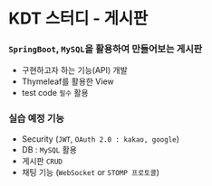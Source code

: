 # KDT 스터디 - 게시판

### `SpringBoot`, `MySQL`을 활용하여 만들어보는 게시판

- 구현하고자 하는 기능(API) 개발
- Thymeleaf를 활용한 View
- test code `필수` 활용

### 실습 예정 기능

- Security (`JWT`, `OAuth 2.0 : kakao, google`)
- DB : `MySQL` 활용
- 게시판 `CRUD`
- 채팅 기능 (`WebSocket` or `STOMP 프로토콜`)